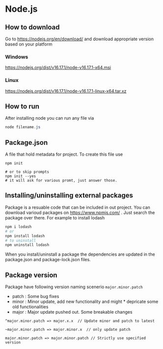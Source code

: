 # Node.js

## How to download

Go to https://nodejs.org/en/download/ and download appropriate version based on your platform

### Windows
https://nodejs.org/dist/v16.17.1/node-v16.17.1-x64.msi

### Linux
https://nodejs.org/dist/v16.17.1/node-v16.17.1-linux-x64.tar.xz


## How to run

After installing node you can run any file via

```powershell
node filename.js
```

## Package.json

A file that hold metadata for project. To create this file use 

```
npm init

# or to skip prompts
npm init --yes
# it will ask for various promt, just answer those.
```

## Installing/uninstalling external packages

Package is a resuable code that can be included in out project. You can download varioud packages on https://www.npmjs.com/ . Just search the package over there. For example to install lodash

```bash
npm i lodash
# or
npm install lodash
# to uninstall
npm uninstall lodash
```

When you install/uninstall a package the dependencies are updated in the package.json and package-lock.json files.

## Package version

Package have following version naming scenerio `major.minor.patch` 

* patch : Some bug fixes  
* minor : Minor update, add new functionality and might * depricate some old functionalities
* major : Major update pushed out. Some breakable changes

```node
^major.minor.patch => major.x.x  // Update minor and patch to latest 

~major.minor.patch => major.minor.x  // only update patch

major.minor.patch => major.minor.patch // Strictly use specified version
```